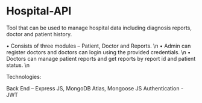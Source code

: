 # Hospital-API
 Tool that can be used to manage hospital data including diagnosis reports, doctor and patient history.

•	Consists of three modules – Patient, Doctor and Reports. \n
•	Admin can register doctors and doctors can login using the provided credentials.  \n
•	Doctors can manage patient reports and get reports by report id and patient status.  \n

Technologies:

Back End – Express JS, MongoDB Atlas, Mongoose JS
Authentication - JWT

